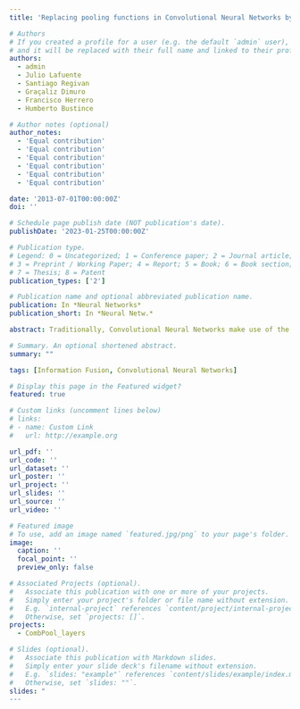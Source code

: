 ```yaml
---
title: 'Replacing pooling functions in Convolutional Neural Networks by linear combinations of increasing functions'

# Authors
# If you created a profile for a user (e.g. the default `admin` user), write the username (folder name) here
# and it will be replaced with their full name and linked to their profile.
authors:
  - admin
  - Julio Lafuente
  - Santiago Regivan
  - Graçaliz Dimuro
  - Francisco Herrero
  - Humberto Bustince

# Author notes (optional)
author_notes:
  - 'Equal contribution'
  - 'Equal contribution'
  - 'Equal contribution'
  - 'Equal contribution'
  - 'Equal contribution'
  - 'Equal contribution'

date: '2013-07-01T00:00:00Z'
doi: ''

# Schedule page publish date (NOT publication's date).
publishDate: '2023-01-25T00:00:00Z'

# Publication type.
# Legend: 0 = Uncategorized; 1 = Conference paper; 2 = Journal article;
# 3 = Preprint / Working Paper; 4 = Report; 5 = Book; 6 = Book section;
# 7 = Thesis; 8 = Patent
publication_types: ['2']

# Publication name and optional abbreviated publication name.
publication: In *Neural Networks*
publication_short: In *Neural Netw.*

abstract: Traditionally, Convolutional Neural Networks make use of the maximum or arithmetic mean in order to reduce the features extracted by convolutional layers in a downsampling process known as pooling. However, there is no strong argument to settle upon one of the two functions and, in practice, this selection turns to be problem dependent. Further, both of these options ignore possible dependencies among the data. We believe that a combination of both of these functions, as well as of additional ones which may retain different information, can benefit the feature extraction process. In this work, we replace traditional pooling by several alternative functions. In particular, we consider linear combinations of order statistics and generalizations of the Sugeno integral, extending the latter’s domain to the whole real line and setting the theoretical base for their application. We present an alternative pooling layer based on this strategy which we name “CombPool” layer. We replace the pooling layers of three different architectures of increasing complexity by CombPool layers, and empirically prove over multiple datasets that linear combinations outperform traditional pooling functions in most cases. Further, combinations with either the Sugeno integral or one of its generalizations usually yield the best results, proving a strong candidate to apply in most architectures.

# Summary. An optional shortened abstract.
summary: ""

tags: [Information Fusion, Convolutional Neural Networks]

# Display this page in the Featured widget?
featured: true

# Custom links (uncomment lines below)
# links:
# - name: Custom Link
#   url: http://example.org

url_pdf: ''
url_code: ''
url_dataset: ''
url_poster: ''
url_project: ''
url_slides: ''
url_source: ''
url_video: ''

# Featured image
# To use, add an image named `featured.jpg/png` to your page's folder.
image:
  caption: ''
  focal_point: ''
  preview_only: false

# Associated Projects (optional).
#   Associate this publication with one or more of your projects.
#   Simply enter your project's folder or file name without extension.
#   E.g. `internal-project` references `content/project/internal-project/index.md`.
#   Otherwise, set `projects: []`.
projects:
  - CombPool_layers

# Slides (optional).
#   Associate this publication with Markdown slides.
#   Simply enter your slide deck's filename without extension.
#   E.g. `slides: "example"` references `content/slides/example/index.md`.
#   Otherwise, set `slides: ""`.
slides: "
---
```

